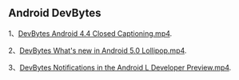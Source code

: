 ## Android DevBytes 

1、[DevBytes Android 4.4 Closed Captioning.mp4](http://pan.baidu.com/s/1i389gRN).

2、[DevBytes What's new in Android 5.0 Lollipop.mp4](http://pan.baidu.com/s/1qWI4mW8).

3、[DevBytes Notifications in the Android L Developer Preview.mp4](http://pan.baidu.com/s/1ntBiNwt).
